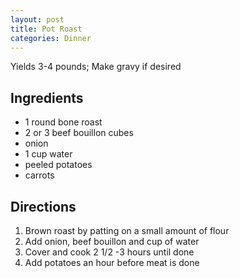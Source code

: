 ```yaml
---
layout: post
title: Pot Roast
categories: Dinner
---
```


Yields 3-4 pounds; Make gravy if desired 

## Ingredients 

- 1 round bone roast
- 2 or 3 beef bouillon cubes
- onion
- 1 cup water
- peeled potatoes
- carrots

## Directions

1. Brown roast by patting on a small amount of flour
2. Add onion, beef bouillon and cup of water
3. Cover and cook 2 1/2 -3 hours until done
4. Add potatoes an hour before meat is done

